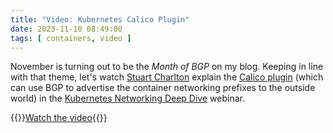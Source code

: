 ```yaml
---
title: "Video: Kubernetes Calico Plugin"
date: 2023-11-10 08:49:00
tags: [ containers, video ]
---
```

November is turning out to be the *Month of BGP* on my blog. Keeping in line with that theme, let's watch [Stuart Charlton](https://www.ipspace.net/Author:Stuart_Charlton) explain the [Calico plugin](https://my.ipspace.net/bin/get/Kubernetes/2.4%20-%20Calico%20Deep%20Dive.mp4?doccode=Kubernetes) (which can use BGP to advertise the container networking prefixes to the outside world) in the [Kubernetes Networking Deep Dive](https://www.ipspace.net/Kubernetes_Networking_Deep_Dive) webinar.

{{<jump>}}[Watch the video](https://my.ipspace.net/bin/get/Kubernetes/2.4%20-%20Calico%20Deep%20Dive.mp4?doccode=Kubernetes){{</jump>}}
